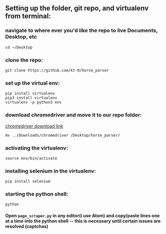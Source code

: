 ## Setting up the folder, git repo, and virtualenv from terminal:

### navigate to where ever you'd like the repo to live Documents, Desktop, etc
```
cd ~/Desktop
```

### clone the repo:
```
git clone https://github.com/kt-0/horse_parser
```

### set up the virtual env:
```
pip install virtualenv
pip3 install virtualenv
virtualenv -p python3 env
```

### download chromedriver and move it to our repo folder:
[chromedriver download link](http://chromedriver.chromium.org/downloads)

```
mv ../Downloads/chromedriver /Desktop/horse_parser/
```
### activating the virtualenv:
```
source env/bin/activate
```
### installing selenium in the virtualenv:
```
pip install selenium
```
### starting the python shell:
```
python
```

#### Open `page_scraper.py` in any editor(i use Atom) and copy/paste lines one at a time into the python shell -- this is necessary until certain issues are resolved (captchas)
